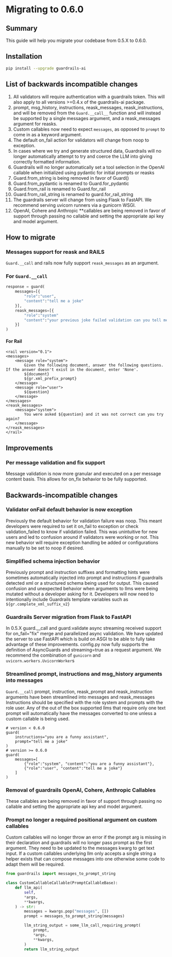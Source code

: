 # Migrating to 0.6.0

## Summary
This guide will help you migrate your codebase from 0.5.X to 0.6.0.

## Installation
```bash
pip install --upgrade guardrails-ai
```

## List of backwards incompatible changes

1. All validators will require authentication with a guardrails token. This will also apply to all versions >=0.4.x of the guardrails-ai package.
1. prompt, msg_history, instructions, reask_messages, reask_instructions, and will be removed from the `Guard.__call__` function and will instead be supported by a single messages argument, and a reask_messages argument for reasks.
1. Custom callables now need to expect `messages`, as opposed to `prompt` to come in as a keyword argument.
1. The default on_fail action for validators will change from noop to exception.
1. In cases where we try and generate structured data, Guardrails will no longer automatically attempt to try and coerce the LLM into giving correctly formatted information.
1. Guardrails will no longer automatically set a tool selection in the OpenAI callable when initialized using pydantic for initial prompts or reasks
1. Guard.from_string is being removed in favor of Guard()
1. Guard.from_pydantic is renamed to Guard.for_pydantic
1. Guard.from_rail is renamed to Guard.for_rail
1. Guard.from_rail_string is renamed to guard.for_rail_string
1. The guardrails server will change from using Flask to FastAPI. We recommend serving uvicorn runners via a gunicorn WSGI.
1. OpenAI, Cohere and Anthropic **callables are being removed in favor of support through passing no callable and setting the appropriate api key and model argument.


## How to migrate

### Messages support for reask and RAILS
`Guard.__call` and rails now fully support `reask_messages` as an argument.

### For `Guard.__call`
```py
response = guard(
    messages=[{
        "role":"user",
        "content":"tell me a joke"
    }],
    reask_messages=[{
        "role":"system"
        "content":"your previous joke failed validation can you tell me another joke?"
    }]
)
```

#### For Rail
```
<rail version="0.1">
<messages>
    <message role="system">
        Given the following document, answer the following questions. If the answer doesn't exist in the document, enter 'None'.
        ${document}
        ${gr.xml_prefix_prompt}
    </message>
    <message role="user">
        ${question}
    </message>
</messages>
<reask_messages>
    <message="system">
        You were asked ${question} and it was not correct can you try again?
    </message>
</reask_messages>
</rail>
```

## Improvements

### Per message validation and fix support
Message validation is now more granular and executed on a per message content basis.
This allows for on_fix behavior to be fully supported.

## Backwards-incompatible changes
### Validator onFail default behavior is now exception
Previously the default behavior for validation failure was noop. This meant developers were required to set it on_fail to exception or check validation_failed
to know if validation failed. This was unintuitive for new users and led to confusion around if validators were working or not. This new behavior will require 
exception handling be added or configurations manually to be set to noop if desired. 

### Simplified schema injection behavior
Previously prompt and instruction suffixes and formatting hints were sometimes automatically injected
into prompt and instructions if guardrails detected xml or a structured schema being used for output. 
This caused confusion and unexpected behavior when arguments to llms were being mutated without a developer asking for it.
Developers will now need to intentionally include Guardrails template variables such as `${gr.complete_xml_suffix_v2}`

### Guardrails Server migration from Flask to FastAPI
In 0.5.X guard.__call and guard.validate async streaming received support for on_fail="fix" merge and parallelized async validation.
We have updated the server to use FastAPI which is build on ASGI to be able to fully take advantage of these improvements.
config.py now fully supports the definition of AsyncGuards and streaming=true as a request argument.
We recommend the combination of `gunicorn` and `uvicorn.workers.UvicornWorker`s

### Streamlined prompt, instructions and msg_history arguments into messages
`Guard.__call` prompt, instruction, reask_prompt and reask_instruction arguments have been streamlined into messages and reask_messages
Instructions should be specified with the role system and prompts with the role user. Any of the out of the box supported llms that require only one text prompt will automatically have the messages converted to one unless a custom callable is being used.
```
# version < 0.6.0
guard(
    instructions="you are a funny assistant",
    prompt="tell me a joke"
)
# version >= 0.6.0
guard(
    messages=[
        {"role":"system", "content":"you are a funny assistant"},
        {"role":"user", "content":"tell me a joke"}
    ]
)
```

### Removal of guardrails OpenAI, Cohere, Anthropic Callables
These callables are being removed in favor of support through passing no callable and setting the appropriate api key and model argument.

### Prompt no longer a required positional argument on custom callables
Custom callables will no longer throw an error if the prompt arg is missing in their declaration and guardrails will no longer pass prompt as the first argument. They need to be updated to the messages kwarg to get text input. If a custom callables underlying llm only accepts a single string a helper exists that can compose messages into one otherwise some code to adapt them will be required. 

```py
from guardrails import messages_to_prompt_string

class CustomCallableCallable(PromptCallableBase):
    def llm_api(
        self,
        *args,
        **kwargs,
    ) -> str:
        messages = kwargs.pop("messages", [])
        prompt = messages_to_prompt_string(messages)

        llm_string_output = some_llm_call_requiring_prompt(
            prompt,
            *args,
            **kwargs,
        )
        return llm_string_output
```